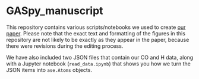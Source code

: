 # GASpy_manuscript

This repository contains various scripts/notebooks we used to create [our
paper](https://www.nature.com/articles/s41929-018-0142-1). Please note that the
exact text and formatting of the figures in this repository are not likely to
be exactly as they appear in the paper, because there were revisions during the
editing process.

We have also included two JSON files that contain our CO and H data, along with
a Jupyter notebook (`read_data.ipynb`) that shows you how we turn the JSON
items into `ase.Atoms` objects.
